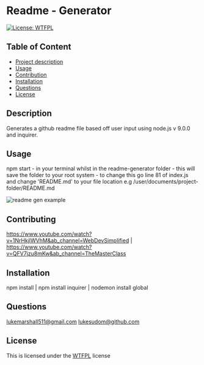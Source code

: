 
# Readme - Generator

[![License: WTFPL](https://img.shields.io/badge/License-WTFPL-brightgreen.svg)](http://www.wtfpl.net/about/)


## Table of Content
* [Project description](#Description)
* [Usage](#Usage)
* [Contribution](#Contributiion)
* [Installation](#Installation)
* [Questions](#Questions)
* [License](#License)

## Description
Generates a github readme file based off user input using node.js v 9.0.0 and inquirer.

## Usage
npm start - in your terminal whilst in the readme-generator folder - this will save the folder to your root system - to change this go line 81 of index.js and change 'README.md' to your file location e.g /user/documents/project-folder/README.md

![readme gen example](https://user-images.githubusercontent.com/89007022/178668698-a685c6ce-d867-49a2-90b7-701f615dcd72.png)


## Contributing
https://www.youtube.com/watch?v=1NrHkjlWVhM&ab_channel=WebDevSimplified | https://www.youtube.com/watch?v=QFV7jzu8mKw&ab_channel=TheMasterClass

## Installation
npm install | npm install inquirer | nodemon install global

## Questions
lukemarshall511@gmail.com
lukesudom@github.com

## License
This is licensed under the [WTFPL](http://www.wtfpl.net/about/) license

